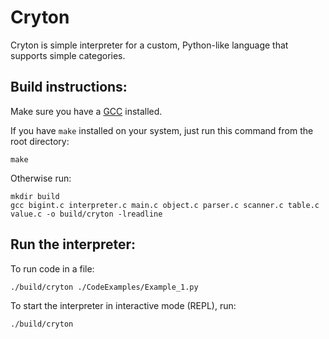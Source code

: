 # Cryton

Cryton is simple interpreter for a custom, Python-like language that supports simple categories.

## Build instructions:

Make sure you have a [GCC](https://gcc.gnu.org/) installed.

If you have `make` installed on your system, just run this command from the root directory:

```shell
make
```

Otherwise run:

```shell
mkdir build
gcc bigint.c interpreter.c main.c object.c parser.c scanner.c table.c value.c -o build/cryton -lreadline
```

## Run the interpreter:

To run code in a file:

```shell
./build/cryton ./CodeExamples/Example_1.py
```

To start the interpreter in interactive mode (REPL), run:

```shell
./build/cryton
```
